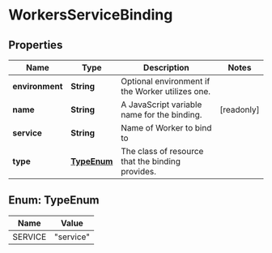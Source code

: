 

# WorkersServiceBinding


## Properties

| Name | Type | Description | Notes |
|------------ | ------------- | ------------- | -------------|
|**environment** | **String** | Optional environment if the Worker utilizes one. |  |
|**name** | **String** | A JavaScript variable name for the binding. |  [readonly] |
|**service** | **String** | Name of Worker to bind to |  |
|**type** | [**TypeEnum**](#TypeEnum) | The class of resource that the binding provides. |  |



## Enum: TypeEnum

| Name | Value |
|---- | -----|
| SERVICE | &quot;service&quot; |



